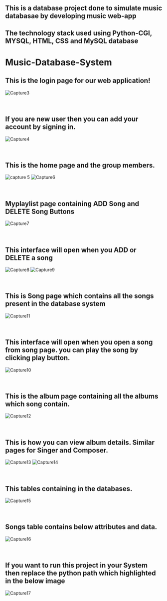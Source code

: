 ## This is a database project done to simulate music databasae by developing music web-app 
## The technology stack used using Python-CGI, MYSQL, HTML, CSS and MySQL database 

# Music-Database-System



## This is the login page for our web application!

![Capture3](https://user-images.githubusercontent.com/56912008/108585501-d873da00-736e-11eb-8324-69f116c00265.JPG)
<br /><br /><br />

## If you are new user then you can add your account by signing in. 

![Capture4](https://user-images.githubusercontent.com/56912008/108585508-de69bb00-736e-11eb-82ac-161fea2bbeee.JPG)
<br /><br /><br />
## This is the home page and the group members.

![capture 5](https://user-images.githubusercontent.com/56912008/108585515-e590c900-736e-11eb-8294-51e849dea8ce.JPG)
![Capture6](https://user-images.githubusercontent.com/56912008/108585519-e9bce680-736e-11eb-9de5-28d0dca3a9a1.JPG)
<br /><br /><br />
## Myplaylist page containing ADD Song and DELETE Song Buttons 

![Capture7](https://user-images.githubusercontent.com/56912008/108585524-ee819a80-736e-11eb-8bce-b42f9ac18df5.JPG)
<br /><br /><br />
## This interface will open when you ADD or DELETE a song

![Capture8](https://user-images.githubusercontent.com/56912008/108585527-f2152180-736e-11eb-8d14-0e98104dabc9.JPG)
![Capture9](https://user-images.githubusercontent.com/56912008/108585530-f6413f00-736e-11eb-97a4-e2046a01e8a8.JPG)
<br /><br /><br />
## This is Song page which contains all the songs present in the database system

![Capture11](https://user-images.githubusercontent.com/56912008/108585540-fd684d00-736e-11eb-9bff-074e65e0a1c4.JPG)
<br /><br /><br />
## This interface will open when you open a song from song page. you can play the song by clicking play button.

![Capture10](https://user-images.githubusercontent.com/56912008/108585536-f9d4c600-736e-11eb-81e8-85f7c0070944.JPG)
<br /><br /><br />
## This is the album page containing all the albums which song contain.

![Capture12](https://user-images.githubusercontent.com/56912008/108585545-01946a80-736f-11eb-9e8e-9de826cac4d2.JPG)
<br /><br /><br />
## This is how you can view album details. Similar pages for Singer and Composer.

![Capture13](https://user-images.githubusercontent.com/56912008/108585550-0527f180-736f-11eb-9585-d8820a492684.JPG)
![Capture14](https://user-images.githubusercontent.com/56912008/108585551-09540f00-736f-11eb-8594-26c279a1fb77.JPG)
<br /><br /><br />
## This tables containing in the databases.

![Capture15](https://user-images.githubusercontent.com/56912008/108585554-0eb15980-736f-11eb-84ed-5df7940f437f.JPG)
<br /><br /><br />
## Songs table contains below attributes and data. 

![Capture16](https://user-images.githubusercontent.com/56912008/108585561-17099480-736f-11eb-8e49-881b02d6c816.JPG)
<br /><br /><br />
## If you want to run this project in your System then replace the python path which highlighted in the below image

![Capture17](https://user-images.githubusercontent.com/56912008/108585564-1cff7580-736f-11eb-9393-fa85adbbf425.JPG)
